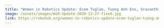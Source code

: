 ```yaml
---
title: "Women in Robotics Update: Ecem Tuglan, Tuong Anh Ens, Sravanthi Kanchi, Kajal Gada, Dimitra Gkatzia"
image: /assets/images/WiR-Update-2020-12-27-fixed.jpg
link: https://robohub.org/women-in-robotics-update-ecem-tuglan-tuong-anh-ens-sravanthi-kanchi-kajal-gada-dimitra-gkatzia/
---
```

